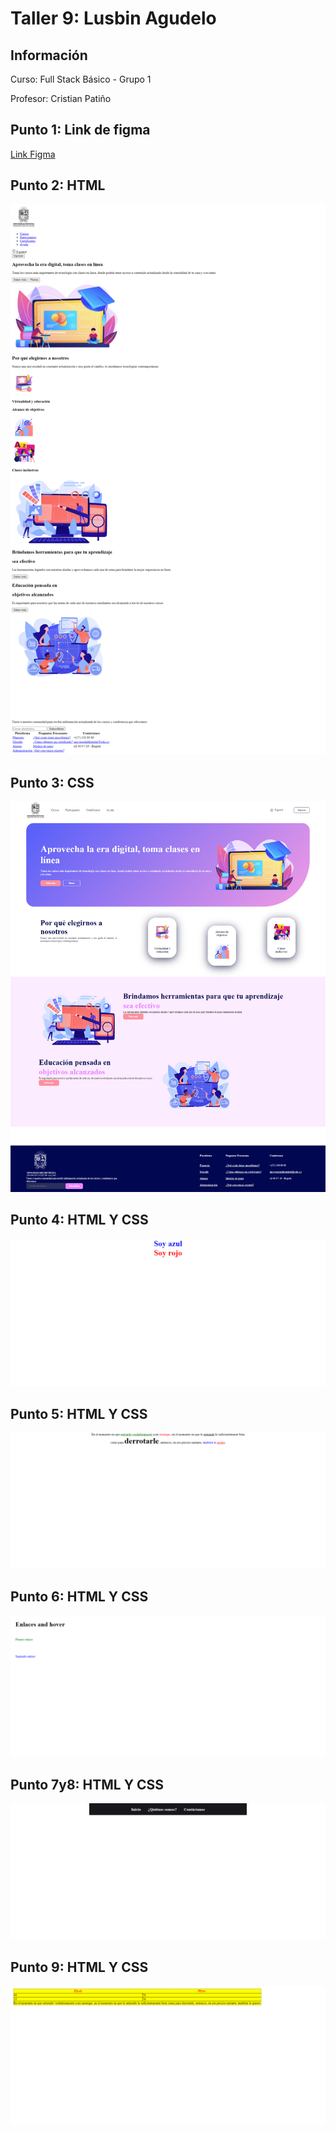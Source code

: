 <h1>Taller 9: Lusbin Agudelo</h1>

<h2>Información</h2>
<p>Curso: Full Stack Básico - Grupo 1</p>
<p>Profesor: Cristian Patiño</p>

<h2>Punto 1: Link de figma</h2>
<a href="https://www.figma.com/file/dsD7udStE0tbt7uxMWgQFF/Lusbin-Agudelo---Figma-Exercise?type=design&node-id=0%3A1&mode=design&t=k9NsnamHHl4nXY27-1" target="_BLANK"> Link Figma </a>

<h2>Punto 2: HTML</h2>
<img src="./public/images/html.png" alt="html">

<h2>Punto 3: CSS</h2>
<img src="./public/images/a1-3.png" alt="css">

<h2>Punto 4: HTML Y CSS</h2>
<img src="./public/images/a4.png" alt="img actividad 4">

<h2>Punto 5: HTML Y CSS</h2>
<img src="./public/images/a5.png" alt="img actividad 5">

<h2>Punto 6: HTML Y CSS</h2>
<img src="./public/images/a6.png" alt="img actividad 6">

<h2>Punto 7y8: HTML Y CSS</h2>
<img src="./public/images/a7y8.png" alt="img actividad 7y8">

<h2>Punto 9: HTML Y CSS</h2>
<img src="./public/images/a9.png" alt="img actividad 9">